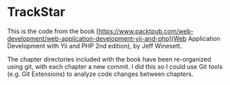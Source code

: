 # TrackStar

This is the code from the book [https://www.packtpub.com/web-development/web-application-development-yii-and-php](Web Application Development with Yii and PHP 2nd edition), by Jeff Winesett.

The chapter directories included with the book have been re-organized using git, with each chapter a new commit. I did this so I could use Git tools (e.g. Git Extensions) to analyze code changes between chapters.
